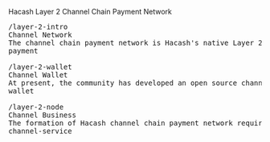 Hacash Layer 2 
Channel Chain Payment Network



<pre class="nav">
/layer-2-intro
Channel Network
The channel chain payment network is Hacash's native Layer 2 and an integral part of the Hacash monetary system, as detailed in the 2018 Hacash whitepaper. It is mainly used for instant payment of Hacash Layer1 tokens and is more secure, efficient and decentralized than the Lightning network.
payment

/layer-2-wallet
Channel Wallet
At present, the community has developed an open source channel chain wallet, which has successfully realized the seconds speed payment of HAC, you can follow the steps to experience.
wallet

/layer-2-node
Channel Business
The formation of Hacash channel chain payment network requires a large number of node service providers to provide users with more secure and efficient payment services.
channel-service
</pre>
